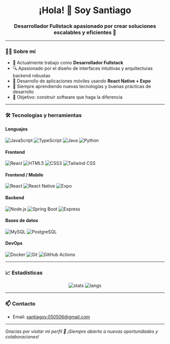 <h1 align="center">¡Hola! 👋 Soy Santiago</h1>
<h3 align="center">Desarrollador Fullstack apasionado por crear soluciones escalables y eficientes 🚀</h3>

---

### 👨‍💻 Sobre mí

- 💼 Actualmente trabajo como **Desarrollador Fullstack**
- 🔍 Apasionado por el diseño de interfaces intuitivas y arquitecturas backend robustas
- 📱 Desarrollo de aplicaciones móviles usando **React Native + Expo**
- 🌱 Siempre aprendiendo nuevas tecnologías y buenas prácticas de desarrollo
- 🎯 Objetivo: construir software que haga la diferencia

---

### 🛠️ Tecnologías y herramientas

#### Lenguajes
![JavaScript](https://img.shields.io/badge/-JavaScript-F7DF1E?logo=javascript&logoColor=000)
![TypeScript](https://img.shields.io/badge/-TypeScript-3178C6?logo=typescript&logoColor=fff)
![Java](https://img.shields.io/badge/-Java-007396?logo=java&logoColor=fff)
![Python](https://img.shields.io/badge/-Python-3776AB?logo=python&logoColor=fff)

#### Frontend
![React](https://img.shields.io/badge/-React-61DAFB?logo=react&logoColor=000)
![HTML5](https://img.shields.io/badge/-HTML5-E34F26?logo=html5&logoColor=fff)
![CSS3](https://img.shields.io/badge/-CSS3-1572B6?logo=css3&logoColor=fff)
![Tailwind CSS](https://img.shields.io/badge/-Tailwind-06B6D4?logo=tailwindcss&logoColor=fff)

#### Frontend / Mobile
![React](https://img.shields.io/badge/-React-61DAFB?logo=react&logoColor=000)
![React Native](https://img.shields.io/badge/-React%20Native-61DAFB?logo=react&logoColor=000)
![Expo](https://img.shields.io/badge/-Expo-000020?logo=expo&logoColor=white)

#### Backend
![Node.js](https://img.shields.io/badge/-Node.js-339933?logo=node.js&logoColor=fff)
![Spring Boot](https://img.shields.io/badge/-SpringBoot-6DB33F?logo=spring&logoColor=fff)
![Express](https://img.shields.io/badge/-Express-000000?logo=express&logoColor=fff)

#### Bases de datos
![MySQL](https://img.shields.io/badge/-MySQL-4479A1?logo=mysql&logoColor=fff)
![PostgreSQL](https://img.shields.io/badge/-PostgreSQL-336791?logo=postgresql&logoColor=fff)

#### DevOps
![Docker](https://img.shields.io/badge/-Docker-2496ED?logo=docker&logoColor=fff)
![Git](https://img.shields.io/badge/-Git-F05032?logo=git&logoColor=fff)
![GitHub Actions](https://img.shields.io/badge/-GitHub%20Actions-2088FF?logo=github-actions&logoColor=fff)

---

### 📈 Estadísticas

<p align="center">
  <img src="https://github-readme-stats.vercel.app/api?username=saniagore&show_icons=true&theme=radical" alt="stats" />
  <img src="https://github-readme-stats.vercel.app/api/top-langs/?username=saniagore&layout=compact&theme=radical" alt="langs" />
</p>

---

### 📫 Contacto

- Email: [santiagov.050506@gmail.com](mailto:santiagov.050506@gmail.com)
---

*Gracias por visitar mi perfil 🙌 ¡Siempre abierto a nuevas oportunidades y colaboraciones!*
